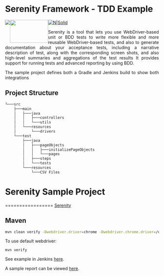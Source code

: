 # Serenity Framework - TDD Example
[![N|Solid](http://www.seleniumhq.org/images/selenium-logo.png)](http://www.seleniumhq.org/)
<img src="http://junit.org/junit4/images/junit-logo.png" style="float: left;"/>
<img src="http://thucydides.info/img/serenity-bdd.png" width="125" height="75" style="float: left;"/>

<div style="text-align: justify"> 
Serenity is a tool that lets you use WebDriver-based unit or BDD tests to write more flexible and more reusable WebDriver-based tests, and also to generate documentation about your acceptance tests, including a narrative description of test, along with the corresponding screen shots, and also high-level summaries and aggregations of the test results
It provides support for running tests and advanced reporting by using BDD.

The sample project defines both a Gradle and Jenkins build to show both integrations

</div>

## Project Structure

```sh
└───src
    ├───main
    │   ├───java
    │   │   ├───controllers
    │   │   └───utils
    │   └───resources
    │       └───drivers
    └───test
        ├───java
        │   ├───pageObjects
        │   │   ├───initializePageObjects
        │   │   └───pages
        │   ├───steps
        │   └───tests
        └───resources
            └───CSV Files
```


# Serenity Sample Project
=================
[Serenity](https://github.com/serenity-bdd/serenity-core) 

## Maven

```sh
mvn clean verify -Dwebdriver.driver=chrome -Dwebdriver.chrome.driver=/opt/dev/chromedriver
```

To use default webdriver:

```
mvn verify
```

See example in Jenkins [here](https://martinreinhardt-online.de/jenkins/view/Demos/job/Serenity/job/serenity_maven_sample).

A sample report can be viewed [here](https://martinreinhardt-online.de/jenkins/view/Demos/job/Serenity/job/serenity_maven_sample/Serenity_Report/).


